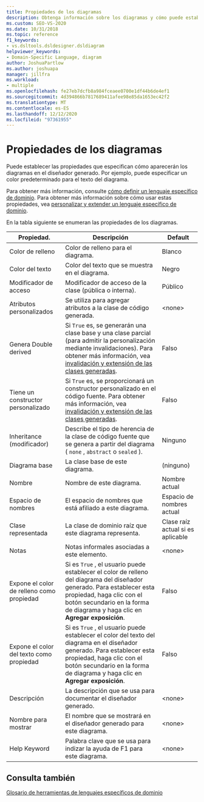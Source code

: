 ```yaml
---
title: Propiedades de los diagramas
description: Obtenga información sobre los diagramas y cómo puede establecer las propiedades que especifican cómo aparecerán los diagramas en el diseñador generado.
ms.custom: SEO-VS-2020
ms.date: 10/31/2018
ms.topic: reference
f1_keywords:
- vs.dsltools.dsldesigner.dsldiagram
helpviewer_keywords:
- Domain-Specific Language, diagram
author: JoshuaPartlow
ms.author: joshuapa
manager: jillfra
ms.workload:
- multiple
ms.openlocfilehash: fe27eb7dcfb8a984fceaee0700e1df44b6de4ef1
ms.sourcegitcommit: 4d394866b7817689411afee98e85da1653ec42f2
ms.translationtype: MT
ms.contentlocale: es-ES
ms.lasthandoff: 12/12/2020
ms.locfileid: "97361955"
---
```

# <a name="properties-of-diagrams"></a>Propiedades de los diagramas
Puede establecer las propiedades que especifican cómo aparecerán los diagramas en el diseñador generado. Por ejemplo, puede especificar un color predeterminado para el texto del diagrama.

 Para obtener más información, consulte [cómo definir un lenguaje específico de dominio](../modeling/how-to-define-a-domain-specific-language.md). Para obtener más información sobre cómo usar estas propiedades, vea [personalizar y extender un lenguaje específico de dominio](../modeling/customizing-and-extending-a-domain-specific-language.md).

 En la tabla siguiente se enumeran las propiedades de los diagramas.

|Propiedad.|Descripción|Default|
|-|-|-|
|Color de relleno|Color de relleno para el diagrama.|Blanco|
|Color del texto|Color del texto que se muestra en el diagrama.|Negro|
|Modificador de acceso|Modificador de acceso de la clase (pública o interna).|Público|
|Atributos personalizados|Se utiliza para agregar atributos a la clase de código generada.|\<none>|
|Genera Double derived|Si `True` es, se generarán una clase base y una clase parcial (para admitir la personalización mediante invalidaciones). Para obtener más información, vea [invalidación y extensión de las clases generadas](../modeling/overriding-and-extending-the-generated-classes.md).|Falso|
|Tiene un constructor personalizado|Si `True` es, se proporcionará un constructor personalizado en el código fuente. Para obtener más información, vea [invalidación y extensión de las clases generadas](../modeling/overriding-and-extending-the-generated-classes.md).|Falso|
|Inheritance (modificador)|Describe el tipo de herencia de la clase de código fuente que se genera a partir del diagrama ( `none` , `abstract` o `sealed` ).|Ninguno|
|Diagrama base|La clase base de este diagrama.|(ninguno)|
|Nombre|Nombre de este diagrama.|Nombre actual|
|Espacio de nombres|El espacio de nombres que está afiliado a este diagrama.|Espacio de nombres actual|
|Clase representada|La clase de dominio raíz que este diagrama representa.|Clase raíz actual si es aplicable|
|Notas|Notas informales asociadas a este elemento.|\<none>|
|Expone el color de relleno como propiedad|Si es `True` , el usuario puede establecer el color de relleno del diagrama del diseñador generado. Para establecer esta propiedad, haga clic con el botón secundario en la forma de diagrama y haga clic en **Agregar exposición**.|Falso|
|Expone el color del texto como propiedad|Si es `True` , el usuario puede establecer el color del texto del diagrama en el diseñador generado. Para establecer esta propiedad, haga clic con el botón secundario en la forma de diagrama y haga clic en **Agregar exposición**.|Falso|
|Descripción|La descripción que se usa para documentar el diseñador generado.|\<none>|
|Nombre para mostrar|El nombre que se mostrará en el diseñador generado para este diagrama.|\<none>|
|Help Keyword|Palabra clave que se usa para indizar la ayuda de F1 para este diagrama.|\<none>|

## <a name="see-also"></a>Consulta también

[Glosario de herramientas de lenguajes específicos de dominio](/previous-versions/bb126564(v=vs.100))